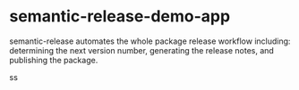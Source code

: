 # semantic-release-demo-app 
semantic-release automates the whole package release workflow including: determining the next version number, generating the release notes, and publishing the package.
 
 ss






